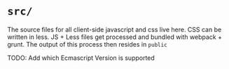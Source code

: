 # `src/`

The source files for all client-side javascript and css live here. CSS can be written in less.
JS + Less files get processed and bundled with webpack + grunt. The output of this process then resides in `public`

TODO: Add which Ecmascript Version is supported